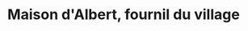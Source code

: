 ---
title: "Maison d'Albert, fournil du village"
url: /miramont-sensacq/maison-dalbert-fournil-du-village/
shop: tabac
---